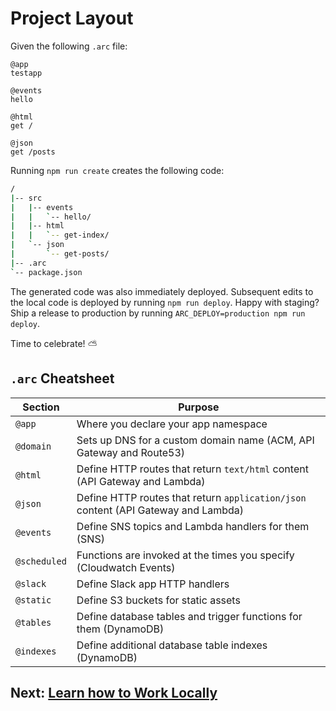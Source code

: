 # Project Layout

Given the following `.arc` file:

```arc
@app
testapp

@events
hello

@html
get /

@json
get /posts
```

Running `npm run create` creates the following code:

```bash
/
|-- src
|   |-- events
|   |   `-- hello/
|   |-- html
|   |   `-- get-index/
|   `-- json
|       `-- get-posts/
|-- .arc
`-- package.json
```

The generated code was also immediately deployed. Subsequent edits to the local code is deployed by running `npm run deploy`. Happy with staging? Ship a release to production by running `ARC_DEPLOY=production npm run deploy`. 

Time to celebrate! &#x26c5; 

## `.arc` Cheatsheet

Section        | Purpose
-------------- | -------------
`@app`         | Where you declare your app namespace
`@domain`      | Sets up DNS for a custom domain name (ACM, API Gateway and Route53)
`@html`        | Define HTTP routes that return `text/html` content (API Gateway and Lambda)
`@json`        | Define HTTP routes that return `application/json` content (API Gateway and Lambda)
`@events`      | Define SNS topics and Lambda handlers for them (SNS)
`@scheduled`   | Functions are invoked at the times you specify (Cloudwatch Events)
`@slack`       | Define Slack app HTTP handlers 
`@static`      | Define S3 buckets for static assets
`@tables`      | Define database tables and trigger functions for them (DynamoDB)
`@indexes`     | Define additional database table indexes (DynamoDB)

## Next: [Learn how to Work Locally](/guides/offline)
